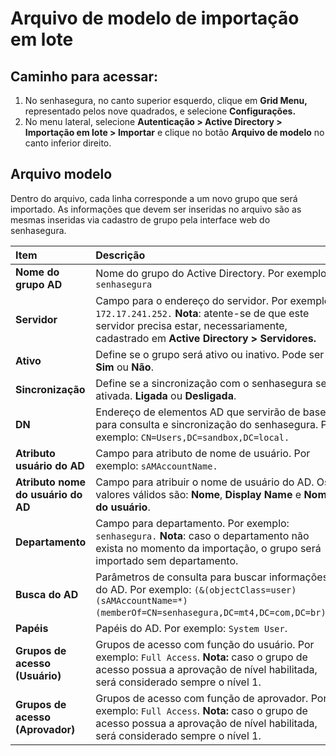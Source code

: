 # Arquivo de modelo de importação em lote

## Caminho para acessar:

1. No senhasegura, no canto superior esquerdo, clique em **Grid Menu,** representado pelos nove quadrados, e selecione **Configurações.**  
2. No menu lateral, selecione **Autenticação \> Active Directory \> Importação em lote \> Importar** e clique no botão **Arquivo de modelo** no canto inferior direito.

## Arquivo modelo

Dentro do arquivo, cada linha corresponde a um novo grupo que será importado. As informações que devem ser inseridas no arquivo são as mesmas inseridas via cadastro de grupo pela interface web do senhasegura.

| Item  | Descrição |
| :---- | :---- |
| **Nome do grupo AD** | Nome do grupo do Active Directory. Por exemplo: `senhasegura` |
| **Servidor** | Campo para o endereço do servidor. Por exemplo: `172.17.241.252.` **Nota**: atente-se de que este servidor precisa estar, necessariamente, cadastrado em **Active Directory \> Servidores.** |
| **Ativo** | Define se o grupo será ativo ou inativo. Pode ser **Sim** ou **Não**. |
| **Sincronização** | Define se a sincronização com o senhasegura será ativada. **Ligada** ou **Desligada**. |
| **DN** | Endereço de elementos AD que servirão de base para consulta e sincronização do senhasegura. Por exemplo: `CN=Users,DC=sandbox,DC=local.` |
| **Atributo usuário do AD** | Campo para atributo de nome de usuário. Por exemplo: `sAMAccountName.` |
| **Atributo nome do usuário do AD** | Campo para atribuir o nome de usuário do AD. Os valores válidos são: **Nome**, **Display Name** e **Nome do usuário**. |
| **Departamento** | Campo para departamento. Por exemplo: `senhasegura.` **Nota**: caso o departamento não exista no momento da importação, o grupo será importado sem departamento. |
| **Busca do AD** | Parâmetros de consulta para buscar informações do AD. Por exemplo: `(&(objectClass=user)(sAMAccountName=*)(memberOf=CN=senhasegura,DC=mt4,DC=com,DC=br)))`. |
| **Papéis** | Papéis do AD. Por exemplo: `System User`. |
| **Grupos de acesso (Usuário)** | Grupos de acesso com função do usuário. Por exemplo: `Full Access`. **Nota:** caso o grupo de acesso possua a aprovação de nível habilitada, será considerado sempre o nível 1\. |
| **Grupos de acesso (Aprovador)** | Grupos de acesso com função de aprovador. Por exemplo: `Full Access`.  **Nota:** caso o grupo de acesso possua a aprovação de nível habilitada, será considerado sempre o nível 1\. |

